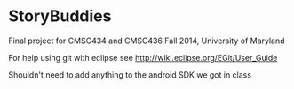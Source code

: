 StoryBuddies
============

Final project for CMSC434 and CMSC436 Fall 2014, University of Maryland

For help using git with eclipse see http://wiki.eclipse.org/EGit/User_Guide

Shouldn't need to add anything to the android SDK we got in class
